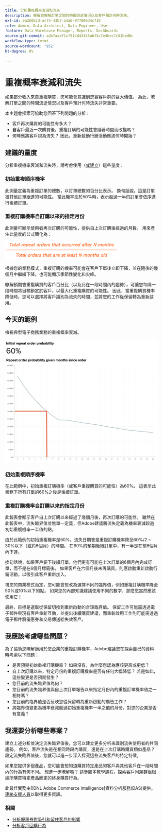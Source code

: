 ```yaml
---
title: 分析重複概率衰減和流失
description: 瞭解並瞭解訂單之間的時間流逝情況以及客戶預計何時流失。
exl-id: ea26052d-ac74-43b7-a4a6-977800d4c719
role: Admin, Data Architect, Data Engineer, User
feature: Data Warehouse Manager, Reports, Dashboards
source-git-commit: adb7aaef1cf914d43348abf5c7e4bec7c51bed0c
workflow-type: tm+mt
source-wordcount: '952'
ht-degree: 0%

---
```


# 重複概率衰減和流失

如果部分收入來自重複購買，您可能會意識到忠實客戶群的巨大價值。 為此，瞭解訂單之間的時間流逝情況以及客戶預計何時流失非常重要。

本主題會探索可協助您回答下列問題的分析：

* 客戶再次購買的可能性有多大？
* 自客戶最近一次購買後，重複訂購的可能性會隨著時間而改變嗎？
* 何時應將客戶視為流失？ 因此，重新啟動行銷活動應該何時開始？

## 建議的量度

分析重複機率衰減和流失時，請考慮使用（[或建立](../../data-user/reports/ess-manage-data-metrics.md)）這些量度：

### 初始重複順序機率

此測量定義為重複訂單的總數，以訂單總數的百分比表示。 換句話說，這是訂單被其他訂單跟進的可能性。 當此機率高於50%時，表示超過一半的訂單會依序進行後續訂單。

### 重複訂購機率自訂購以來的指定月份

此測量可顯示使用者再次訂購的可能性，提供自上次訂購後經過的月數。 用來產生此量度的公式簡化為：

![重複概率公式](../../assets/Repeat_probability_formula.png)

根據您的業務模式，重複訂購的機率可能會在客戶下單後立即下降，並在隨後的幾個月中繼續下降，也可能顯示季節性變化和尖峰。

瞭解預期會重複購買的客戶百分比（以及此在一段時間內的趨勢），可讓您每隔一段時間將目標鎖定於客戶，以最大化重複購買的可能性。 因此，當重複購買機率降低時，您可以選擇將客戶識別為流失的時間，並將您的工作從保留轉為重新啟用。

## 今天的範例

檢視典型電子商務業務的重複概率衰減。

![自訂購以來指定月份的初始重複訂購機率重複訂購機率。](../../assets/Order_probability_reports.png)

### 初始重複順序機率

在此範例中，初始重複訂購機率（或客戶重複購買的可能性）為60%。 這表示此業務下所有訂單的60%之後是後續訂單。

### 重複訂購機率自訂購以來的指定月份

此報表會顯示客戶自上次訂購以來經過了幾個月後，再次訂購的可能性。 雖然在此報表中，流失臨界值並無單一定義，但Adobe建議將流失定義為機率衰減超過初始重複機率一半值的點。

由於此範例的初始重複機率是60%，流失日期會是重複訂購機率降至60%/2 = 30%以下（或約6個月）的時間。 在60%的預期後續訂單中，有一半是在前6個月內下達。

換句話說，如果客戶要下後續訂單，他們更有可能在上次訂單的6個月內完成訂單，而不是在6個月標籤後。 如果客戶在六個月後未再購買，則應啟動重新啟動行銷活動，以吸引此客戶重新加入。

視您的商業模式而定，您可能會想改為選擇不同的臨界值，例如重複訂購機率降至50%或10%以下的點。 如果您的內部知識建議使用不同的數字，那麼您當然應該使用它！

最終，目標是選取從保留切換到重新啟動的合理臨界值。 保留工作可能需透過電子郵件與現有客戶重新互動，並提出後續購買建議，而重新啟用工作則可能需透過電子郵件將優惠券和交易傳送給失效客戶。

## 我應該考慮哪些問題？

為了協助您瞭解適用於您企業的重複訂購機率，Adobe建議您在探索自己的資料時考慮以下問題：

* 是否預期初始重複訂購機率？ 如果沒有，為什麼您認為應該更高或更低？
* 自上次訂購以來，特定月份的重複訂購機率是否有任何大幅降低？ 若是如此，這些變更是否預期發生？
* 您目前的流失臨界值為何？
* 您目前的流失臨界值與自上次訂單報告以來指定月份內的重複訂單機率值之一相符嗎？
* 您目前的臨界值是否反映您從保留轉為重新啟動的廣告工作？
* 將臨界值變更為機率衰減超過初始重複機率一半之值的月份，對您的企業是否有意義？

## 我還要分析哪些專案？

建立上述分析並決定流失臨界值後，您可以建立更多分析來識別流失使用者的共同趨勢。 例如，客戶流失是在相同時段內購買，還是在上次訂購時購買類似產品？ 設定流失臨界值後，您就可以進一步深入探究這些流失客戶的特定特徵。

如果您提供多個產品，您可能會想知道購買特定產品的客戶與其他客戶在一段時間內的行為有何不同。 想進一步瞭解嗎？ 請參閱本教學課程，探索客戶同類群組根據所購買特定產品而定的終身購買行為。

此最佳實務由[!DNL Adobe Commerce Intelligence]資料分析服務(DAS)提供。 [連絡支援人員](https://experienceleague.adobe.com/docs/commerce-knowledge-base/kb/troubleshooting/miscellaneous/mbi-service-policies.html)以取得更多資訊。

### 相關

* [分析優惠券對吸引和留住客戶的影響](../analysis/coupon-impact.md)
* [分析客戶回購行為](../analysis/repurchase-behavior.md)
